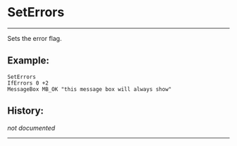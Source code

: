 # SetErrors

---

Sets the error flag.

## Example:

	SetErrors
	IfErrors 0 +2
	MessageBox MB_OK "this message box will always show"

## History:

*not documented*

---
